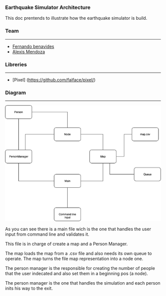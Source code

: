 
### Earthquake Simulator Architecture

This doc prentends to illustrate how the earthquake simulator is build.

### Team
------------
- [Fernando benavides](https://github.com/nockzblack)
- [Alexis Mendoza](https://github.com/AlexisFreud)

### Libreries
---------------
- [Pixel] (https://github.com/faiface/pixel/)

### Diagram
---------------

![Architecture Diagram](earthquakeArchitecture.png)

As you can see there is a main file wich is the one that handles the user input from command line and validates it.

This file is in charge of create a map and a Person Manager.

The map loads the map from a .csv file and also needs its own queue to operate. The map turns the file map representation into a node one.

The person manager is the responsible for creating the number of people that the user indecated and also set them in a beginning pos (a node).

The person manager is the one that handles the simulation and each person inits his way to the exit.





